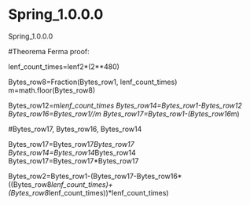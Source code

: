 # Spring_1.0.0.0
Spring_1.0.0.0

#Theorema Ferma proof:

lenf_count_times=lenf2*(2**480)

Bytes_row8=Fraction(Bytes_row1, lenf_count_times)
m=math.floor(Bytes_row8)
                                   

Bytes_row12=m*lenf_count_times
Bytes_row14=Bytes_row1-Bytes_row12
Bytes_row16=Bytes_row1//m
Bytes_row17=Bytes_row1-(Bytes_row16*m)

#Bytes_row17, Bytes_row16, Bytes_row14
                                    
Bytes_row17=Bytes_row17*Bytes_row17
Bytes_row14=Bytes_row14*Bytes_row14
Bytes_row17=Bytes_row17*Bytes_row17

Bytes_row2=Bytes_row1-(Bytes_row17-Bytes_row16*((Bytes_row8*lenf_count_times)+(Bytes_row8*lenf_count_times))*lenf_count_times)
